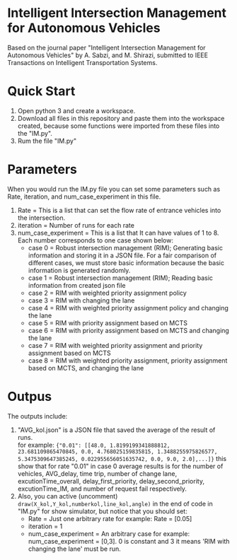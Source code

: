 # Intelligent Intersection Management for Autonomous Vehicles
Based on the journal paper "Intelligent Intersection Management for Autonomous Vehicles" by A. Sabzi, and M. Shirazi, submitted to IEEE Transactions on Intelligent Transportation Systems.
# Quick Start
1. Open python 3 and create a workspace.
2. Download all files in this repository and paste them into the workspace created, because some functions were imported from these files into the "IM.py".
3. Rum the file "IM.py"

# Parameters
When you would run the IM.py file you can set some parameters such as Rate, iteration, and num_case_experiment in this file.
1. Rate = This is a list that can set the flow rate of entrance vehicles into the intersection. 
2. iteration = Number of runs for each rate
3. num_case_experiment = This is a list that It can have values of 1 to 8. Each number corresponds to one case shown below:
    - case 0 = Robust intersection management (RIM); Generating basic information and storing it in a JSON file. For a fair comparison of different cases, 
    we must store basic information because the basic information is generated randomly.
    - case 1 = Robust intersection management (RIM); Reading basic information from created json file
    - case 2 = RIM with weighted priority assignment policy
    - case 3 = RIM with changing the lane
    - case 4 = RIM with weighted priority assignment policy and changing the lane
    - case 5 = RIM with priority assignment based on MCTS
    - case 6 = RIM with priority assignment based on MCTS and changing the lane
    - case 7 = RIM with weighted priority assignment and priority assignment based on MCTS
    - case 8 = RIM with weighted priority assignment, priority assignment based on MCTS, and changing the lane
# Outpus
The outputs include:

1. "AVG_kol.json" is a JSON file that saved the average of the result of runs. <br />
for example:
``` {"0.01": [[48.0, 1.8199199341888812, 23.681109865470845, 0.0, 4.768025159835815, 1.3488255975826577, 5.3475309647385245, 0.022955656051635742, 0.0, 9.0, 2.0],...]} ```
this show that for rate "0.01"  in case 0 average results is for the number of vehicles, AVG_delay, time trip, number of change lane,
excutionTime_overall, delay_first_priority, delay_second_priority, excutionTime_IM, and number of request fail respectively.<br />
2. Also, you can active (uncomment) ``` draw(X_kol,Y_kol,numberkol,line_kol,angle) ``` in the end of code in "IM.py" for show simulator, but  notice that  you should set: <br /> 
    - Rate = Just one arbitrary rate for example: Rate = [0.05]
    - iteration = 1
    - num_case_experiment = An arbitrary case for example: num_case_experiment = [0,3]. 0 is constant and 3 it means 'RIM with changing the lane' must be run.

